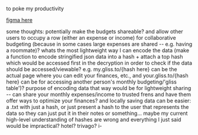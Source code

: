 to poke my productivity

[figma here](https://www.figma.com/file/xIXDRqGg23tbToDDD5Mv8L/gliss.to?node-id=0%3A1)

some thoughts: potentially make the budgets shareable? and allow other users to occupy a row (either an expense or income) for collaborative budgeting (because in some cases large expenses are shared -- e.g. having a roommate)? whats the most lightweight way I can encode the data (make a function to encode stringified json data into a hash + attach a top hash which would be accessed first in the decryption in order to check if the data should be accessed/viewable? e.g. my.gliss.to/{hash here} can be the actual page where you can edit your finances, etc., and your.gliss.to/{hash here} can be for accessing another person's monthly budgeting/'gliss table')? purpose of encoding data that way would be for lightweight sharing -- can share your monthly expenses/income to trusted frens and have them offer ways to optimize your finances? and locally saving data can be easier: a .txt with just a hash, or just present a hash to the user that represents the data so they can just put it in their notes or something... maybe my current high-level understanding of hashes are wrong and everything I just said would be impractical? hotel? trivago? i-
